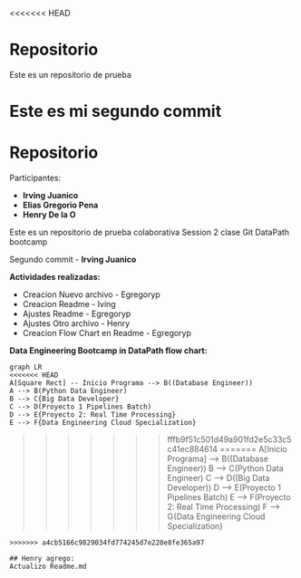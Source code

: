 <<<<<<< HEAD
# Repositorio
Este es un repositorio de prueba

Este es mi segundo commit
=======
# Repositorio

Participantes:
- **Irving Juanico**
- **Elias Gregorio Pena**
- **Henry De la O**

Este es un repositorio de prueba colaborativa Session 2 clase Git DataPath bootcamp

Segundo commit - **Irving Juanico**

**Actividades realizadas:**
- Creacion Nuevo archivo - Egregoryp
- Creacion Readme - Iving
- Ajustes Readme - Egregoryp
- Ajustes Otro archivo - Henry
- Creacion Flow Chart en Readme - Egregoryp


**Data Engineering Bootcamp in DataPath flow chart:**
```mermaid
graph LR
<<<<<<< HEAD
A[Square Rect] -- Inicio Programa --> B((Database Engineer))
A --> B(Python Data Engineer)
B --> C{Big Data Developer}
C --> D(Proyecto 1 Pipelines Batch)
D --> E{Proyecto 2: Real Time Processing}
E --> F{Data Engineering Cloud Specialization}
```
>>>>>>> fffb9f51c501d49a901fd2e5c33c5c41ec884614
=======
A[Inicio Programa] --> B((Database Engineer))
B --> C(Python Data Engineer)
C --> D((Big Data Developer))
D --> E(Proyecto 1 Pipelines Batch)
E --> F(Proyecto 2: Real Time Processing)
F --> G{Data Engineering Cloud Specialization}
```
>>>>>>> a4cb5166c9829034fd774245d7e220e8fe365a97

## Henry agrego:
Actualizo Readme.md
